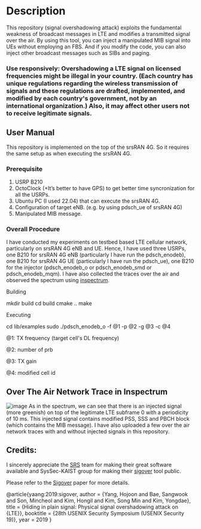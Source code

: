 # Description

This repository (signal overshadowing attack) exploits the fundamental weakness of broadcast messages in LTE and modifies a transmitted signal over the air. By using this tool, you can inject a manipulated MIB signal into UEs without employing an FBS. And if you modify the code, you can also inject other broadcast messages such as SIBs and paging.

### Use responsively: Overshadowing a LTE signal on licensed frequencies might be illegal in your country. (Each country has unique regulations regarding the wireless transmission of signals and these regulations are drafted, implemented, and modified by each country's government, not by an international organization.) Also, it may affect other users not to receive legitimate signals.

## User Manual
This repository is implemented on the top of the srsRAN 4G. So it requires the same setup as when executing the srsRAN 4G.

### Prerequisite
1. USRP B210
2. OctoClock (+It’s better to have GPS) to get better time syncronization for all the USRPs.
3. Ubuntu PC (I used 22.04) that can execute the srsRAN 4G.
4. Configuration of target eNB. (e.g. by using pdsch_ue of srsRAN 4G)
5. Manipulated MIB message.

### Overall Procedure
I have conducted my experiments on testbed based LTE cellular network, particularly on srsRAN 4G eNB and UE. Hence, I have used three USRPs, one B210 for srsRAN 4G eNB (particularly I have run the pdsch_enodeb), one B210 for srsRAN 4G UE (particularly I have run the pdsch_ue), one B210 for the injector (pdsch_enodeb_o or pdsch_enodeb_smd or pdsch_enodeb_mqm). I have also collected the traces over the air and observed the spectrum using [inspectrum](https://github.com/miek/inspectrum).

Building

mkdir build
cd build
cmake ..
make

Executing

cd lib/examples
sudo ./pdsch_enodeb_o -f @1 -p @2 -g @3 -c @4

@1: TX frequency (target cell's DL frequency)

@2: number of prb

@3: TX gain

@4: modified cell id

## Over The Air Network Trace in Inspectrum 
![image](https://github.com/user-attachments/assets/30e9470f-28b7-492d-a805-313a642c16b5)
As in the spectrum, we can see that there is an injected signal (more greenish) on top of the legitimate LTE subframe 0 with a periodicity of 10 ms. This injected signal contains modified PSS, SSS and PBCH block (which contains the MIB message). I have also uploaded a few over the air network traces with and without injected signals in this repository.

## Credits:
I sincerely appreciate the [SRS](https://srs.io/) team for making their great software available and SysSec-KAIST group for making their [sigover](https://github.com/SysSec-KAIST/sigover_injector?tab=readme-ov-file) tool public.

Please refer to the [Sigover](https://syssec.kaist.ac.kr/pub/2019/sec19-yang-hojoon.pdf) paper for more details.

@article{yaang:2019:sigover,
  author = {Yang, Hojoon and Bae, Sangwook and Son, Mincheol and Kim, Hongil and Kim, Song Min and Kim, Yongdae},
  title = {Hiding in plain signal: Physical signal overshadowing attack on {LTE}},
  booktitle = {28th USENIX Security Symposium (USENIX Security 19)},
  year = 2019
}
